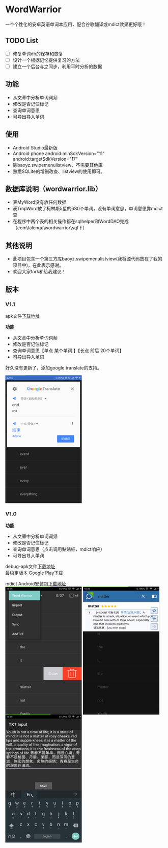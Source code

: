 # WordWarrior
一个个性化的安卓英语单词本应用，配合谷歌翻译或mdict效果更好哦！

## TODO List
- [ ] 修复单词db的保存和恢复
- [ ] 设计一个根据记忆提供复习的方法
- [ ] 建立一个后台与之同步，利用平时分析的数据

## 功能
- 从文章中分析单词词频
- 修改是否记住标记
- 查询单词意思
- 可导出导入单词

## 使用
- Android Studio最新版
- Android phone  android:minSdkVersion="11"  android:targetSdkVersion="17"
- 除baoyz.swipemenulistview，不需要其他库
- 熟悉SQLite的增删改查、listview的使用即可。

## 数据库说明（wordwarrior.lib）
- 表MyWord没有放任何数据
- 表TmpWord放了柯林斯5星的680个单词，没有单词意思，单词意思靠mdict查
- 在程序中两个表的相关操作都在sqlhelper和WordDAO完成（com\talengu\wordwarrior\sql下）

## 其他说明
- 此项目包含一个第三方库baoyz.swipemenulistview(我将源代码放在了我的项目中)，在此表示感谢。
- 欢迎大家fork和给我建议！


## 版本

### V1.1  
apk文件[下载地址](https://github.com/talengu/WordWarrior/releases)

**功能**
- 从文章中分析单词词频
- 修改是否记住标记
- 查询单词意思【单点 某个单词 】【长点 前后 20个单词】
- 可导出导入单词

好久没有更新了，添加google translate的支持。

<img src="./apkandimg/v1_1_screen.png" width = "240" height = "400" alt="截图一" align=center />


### V1.0  
**功能**
- 从文章中分析单词词频
- 修改是否记住标记
- 查询单词意思（点击调用黏贴板，mdict响应）
- 可导出导入单词

debug-apk文件[下载地址](https://github.com/talengu/WordWarrior/releases)  
最稳定版本 [Google Play下载](https://play.google.com/store/apps/details?id=com.talengu.wordwarrior)

mdict Android安装包[下载地址](http://www.mdict.cn/wp/?lang=zh)  
<img src="./apkandimg/Screen1.png" width = "240" height = "400" alt="截图一" align=center />
<img src="./apkandimg/Screen2.png" width = "240" height = "400" alt="截图二" align=center />
<img src="./apkandimg/Screen3.png" width = "240" height = "400" alt="截图三" align=center />
